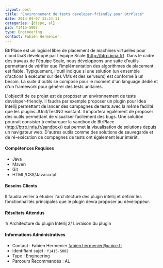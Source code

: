 ```yaml
---
layout: post
title: "Environnement de tests developer-friendly pour BtrPlace"
date: 2014-09-07 13:34:11
categories: [dispo, al]
pid: Y1415-S002
type: Engineering
contact: Fabien Hermenier
---
```

       
BtrPlace est un logiciel libre de placement de machines virtuelles pour cloud IaaS développé par l'équipe Scale (http://btrp.inria.fr). Dans le cadre des travaux de l'équipe Scale, nous développons une suite d'outils permettant de vérifier que l'implémentation des algorithmes de placement est fiable. Typiquement, l'outil indique si une solution (un ensemble d'actions à exécuter sur des VMs et des serveurs) est conforme à un besoin. La suite d'outils se compose pour le moment d'un language dédié et d'un framework pour générer des tests unitaires.

L'objectif de ce projet est de proposer un environnement de tests developer-friendly. Il faudra par exemple proposer un plugin pour Idea Intellij permettant de lancer des campagnes de tests avec la même facilité que les plugins JUnit/TestNG existant. Il importera également de proposer des outils permettant de visualiser facilement des bugs. Une solution pourrait consister à embarquer la sandbox de BtrPlace (http://btrp.inria.fr/sandbox/) qui permet la visualisation de solutions depuis un navigateur web. D'autres outils comme des solutions de sauvegarde et de ré-exécution de compagnes de tests ont également leur intérêt.

#### Compétences Requises
- Java
- Maven
- Git
- HTML/CSS/Javascript


#### Besoins Clients
Il faudra veiller à étudier l'architecture des plugin intellij et définir les fonctionnalités principales que le plugin devra proposer au développeur.

#### Résultats Attendus
1/ Architecture du plugin Intellij
2/ Livraison du plugin
     

#### Informations Administratives
  * Contact : Fabien Hermenier <fabien.hermenier@unice.fr>
  * Identifiant sujet : `Y1415-S002`
  * Type : Engineering
  * Parcours Recommandés : AL
     